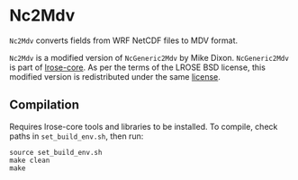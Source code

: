# Nc2Mdv 

`Nc2Mdv` converts fields from WRF NetCDF files to MDV format.

`Nc2Mdv` is a modified version of `NcGeneric2Mdv` by Mike Dixon. `NcGeneric2Mdv` is part of [lrose-core](https://github.com/NCAR/lrose-core). As per the terms of the LROSE BSD license, this modified version is redistributed under the same [license](LICENSE.txt).

## Compilation

Requires lrose-core tools and libraries to be installed. To compile, check paths in `set_build_env.sh`, then run:

```
source set_build_env.sh
make clean
make
```
